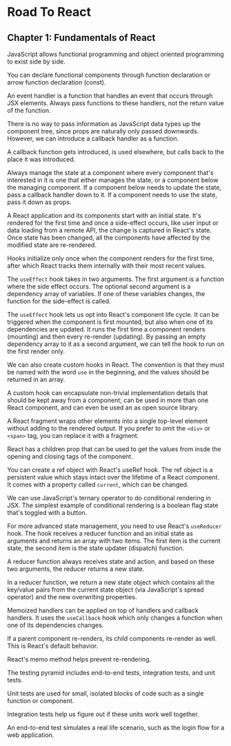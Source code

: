 # Road To React

## Chapter 1: Fundamentals of React

JavaScript allows functional programming and object oriented programming to exist side by side.

You can declare functional components through function declaration or arrow function declaration (const).

An event handler is a function that handles an event that occurs through JSX elements. Always pass functions to these handlers, not the return value of the function.

There is no way to pass information as JavaScript data types up the component tree, since props are naturally only passed downwards. However, we can introduce a callback handler as a function.

A callback function gets introduced, is used elsewhere, but calls back to the place it was introduced.

Always manage the state at a component where every component that's interested in it is one that either manages the state, or a component below the managing component. If a component below needs to update the state, pass a callback handler down to it. If a component needs to use the state, pass it down as props.

A React application and its components start with an initial state. It's rendered for the first time and once a side-effect occurs, like user input or data loading from a remote API, the change is captured in React's state. Once state has been changed, all the components have affected by the modified state are re-rendered.

Hooks initialize only once when the component renders for the first time, after which React tracks them internally with their most recent values.

The `useEffect` hook takes in two arguments. The first argument is a function where the side effect occurs. The optional second argument is a dependency array of variables. If one of these variables changes, the function for the side-effect is called.

The `useEffect` hook lets us opt into React's component life cycle. It can be triggered when the component is first mounted, but also when one of its dependencies are updated. It runs the first time a component renders (mounting) and then every re-render (updating). By passing an empty dependency array to it as a second argument, we can tell the hook to run on the first render only.

We can also create custom hooks in React. The convention is that they must be named with the word `use` in the beginning, and the values should be returned in an array.

A custom hook can encapsulate non-trivial implementation details that should be kept away from a component; can be used in more than one React component, and can even be used an as open source library.

A React fragment wraps other elements into a single top-level element without adding to the rendered output. If you prefer to omit the `<div>` or `<span>` tag, you can replace it with a fragment.

React has a children prop that can be used to get the values from insde the opening and closing tags of the component.

You can create a ref object with React's useRef hook. The ref object is a persistent value which stays intact over the lifetime of a React component. It comes with a property called `current`, which can be changed.

We can use JavaScript's ternary operator to do conditional rendering in JSX. The simplest example of conditional rendering is a boolean flag state that's toggled with a button.

For more advanced state management, you need to use React's `useReducer` hook. The hook receives a reducer function and an initial state as arguments and returns an array with two items. The first item is the current state, the second item is the state updater (dispatch) function.

A reducer function always receives state and action, and based on these two arguments, the reducer returns a new state.

In a reducer function, we return a new state object which contains all the key/value pairs from the current state object (via JavaScript's spread operator) and the new overwriting properties.

Memoized handlers can be applied on top of handlers and callback handlers. It uses the `useCallback` hook which only changes a function when one of its dependencies changes.

If a parent component re-renders, its child components re-render as well. This is React's default behavior. 

React's memo method helps prevent re-rendering. 

The testing pyramid includes end-to-end tests, integration tests, and unit tests.

Unit tests are used for small, isolated blocks of code such as a single function or component.

Integration tests help us figure out if these units work well together.

An end-to-end test simulates a real life scenario, such as the login flow for a web application.